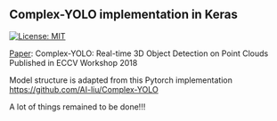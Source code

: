 ## Complex-YOLO implementation in Keras

[![License: MIT](https://img.shields.io/badge/License-MIT-yellow.svg)](https://opensource.org/licenses/MIT)
&nbsp;

[Paper](https://arxiv.org/abs/1803.06199): Complex-YOLO: Real-time 3D Object Detection on Point Clouds
Published in ECCV Workshop 2018

Model structure is adapted from this Pytorch implementation
<https://github.com/AI-liu/Complex-YOLO>

A lot of things remained to be done!!!
